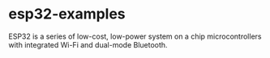 # esp32-examples
ESP32 is a series of low-cost, low-power system on a chip microcontrollers with integrated Wi-Fi and dual-mode Bluetooth.
